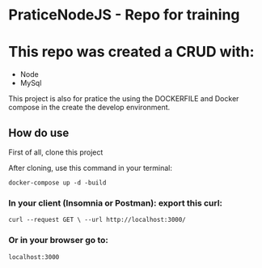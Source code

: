 # PraticeNodeJS - Repo for training

# This repo was created a CRUD with:

- Node
- MySql 

This project is also for pratice the using the DOCKERFILE and Docker compose in the create the develop environment. 

## How do use

First of all, clone this project

After cloning, use this command in your terminal: 

`docker-compose up -d -build`

### In your client (Insomnia or Postman): export this curl: 

`curl --request GET \
  --url http://localhost:3000/` 

### Or in your browser go to: 
`localhost:3000`